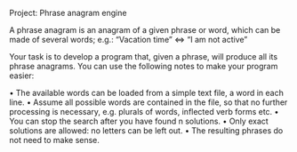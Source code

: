 Project: Phrase anagram engine

A phrase anagram is an anagram of a given phrase or word, which can be made
of several words; e.g.:
“Vacation time” <=> “I am not active”

Your task is to develop a program that, given a phrase, will produce all its phrase
anagrams. You can use the following notes to make your program easier:

• The available words can be loaded from a simple text file, a word in each
line.
• Assume all possible words are contained in the file, so that no further
processing is necessary, e.g. plurals of words, inflected verb forms etc.
• You can stop the search after you have found n solutions.
• Only exact solutions are allowed: no letters can be left out.
• The resulting phrases do not need to make sense.
